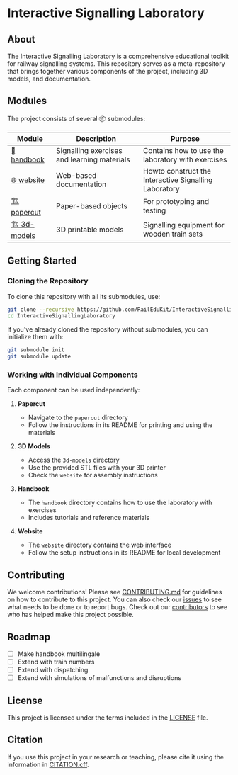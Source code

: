 # Interactive Signalling Laboratory

## About
The Interactive Signalling Laboratory is a comprehensive educational toolkit for railway signalling systems. This repository serves as a meta-repository that brings together various components of the project, including 3D models, and documentation.

## Modules
The project consists of several 📦 submodules:

| Module | Description | Purpose |
|--------|-------------|---------|
| [📖 handbook](https://github.com/RailEduKit/SigLab-handbook) | Signalling exercises and learning materials | Contains how to use the laboratory with exercises |
| [🌐 website](https://github.com/RailEduKit/SigLab-Website) | Web-based documentation | Howto construct the Interactive Signalling Laboratory |
| [🏗️ papercut](https://github.com/RailEduKit/SigLab-Papercut) | Paper-based objects | For prototyping and testing |
| [🏗️ 3d-models](https://github.com/RailEduKit/SigLab-3Dmodels) | 3D printable models | Signalling equipment for wooden train sets |

## Getting Started

### Cloning the Repository
To clone this repository with all its submodules, use:

```bash
git clone --recursive https://github.com/RailEduKit/InteractiveSignallingLaboratory.git
cd InteractiveSignallingLaboratory
```

If you've already cloned the repository without submodules, you can initialize them with:

```bash
git submodule init
git submodule update
```

### Working with Individual Components
Each component can be used independently:

1. **Papercut**
   - Navigate to the `papercut` directory
   - Follow the instructions in its README for printing and using the materials

2. **3D Models**
   - Access the `3d-models` directory
   - Use the provided STL files with your 3D printer
   - Check the `website` for assembly instructions

3. **Handbook**
   - The `handbook` directory contains how to use the laboratory with exercises
   - Includes tutorials and reference materials

4. **Website**
   - The `website` directory contains the web interface
   - Follow the setup instructions in its README for local development

## Contributing
We welcome contributions! Please see [CONTRIBUTING.md](CONTRIBUTING.md) for guidelines on how to contribute to this project. You can also check our [issues](https://github.com/RailEduKit/InteractiveSignallingLaboratory/issues) to see what needs to be done or to report bugs. Check out our [contributors](https://github.com/RailEduKit/SigLab-Website/blob/main/CONTRIBUTORS.md) to see who has helped make this project possible.

## Roadmap
- [ ] Make handbook multilingale
- [ ] Extend with train numbers
- [ ] Extend with dispatching
- [ ] Extend with simulations of malfunctions and disruptions

## License
This project is licensed under the terms included in the [LICENSE](LICENSE) file.

## Citation
If you use this project in your research or teaching, please cite it using the information in [CITATION.cff](CITATION.cff).